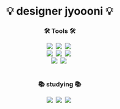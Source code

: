 <!-- 타이틀 : 나중에 이미지로 바꿔보자 -->
<h1 align="center">💡 designer jyoooni 💡</h1>

<!-- 본문 -->
<h3 align="center">🛠️ Tools 🛠️</h3>
<div align="center">
   <img src="https://img.shields.io/badge/figma-20212B.svg?style=for-the-badge&logo=figma&logoColor=FEFFF9" />&nbsp
   <img src="https://img.shields.io/badge/adobe%20photoshop-002543.svg?style=for-the-badge&logo=adobe%20photoshop&logoColor=5BAFEC" />&nbsp
   <img src="https://img.shields.io/badge/adobe%20illustrator-361603.svg?style=for-the-badge&logo=adobe%20illustrator&logoColor=FE9C47" />&nbsp
   <br>
   <img src="https://img.shields.io/badge/adobe%20indesign-520323.svg?style=for-the-badge&logo=adobe%20indesign&logoColor=DD6882" />&nbsp
   <img src="https://img.shields.io/badge/adobe%20premiere%20pro-250635.svg?style=for-the-badge&logo=adobe%20premiere%20pro&logoColor=E9BCEF" />&nbsp 
   <img src="https://img.shields.io/badge/adobe%20lightroom-002543.svg?style=for-the-badge&logo=adobe%20lightroom&logoColor=5BAFEC" />&nbsp
   <br>
   <img src="https://img.shields.io/badge/notion-000000.svg?style=for-the-badge&logo=notion&logoColor=FFFFFF" />&nbsp
   <img src="https://img.shields.io/badge/VSCode-000000.svg?style=for-the-badge&logo=visual-studio-code&logoColor=3EA5FF" />&nbsp
</div>

<br>

<h3 align="center">📚 studying 📚</h3>
<div align="center">
   <img src="https://img.shields.io/badge/html5-E34F26.svg?style=for-the-badge&logo=html5&logoColor=FFFFFF" />&nbsp
   <img src="https://img.shields.io/badge/css3-1572B6.svg?style=for-the-badge&logo=css3&logoColor=FFFFFF" />&nbsp
   <img src="https://img.shields.io/badge/javascript-F7DF1E.svg?style=for-the-badge&logo=javascript&logoColor=FFFFFF" />&nbsp
</div>

<!--
**jyoooni/jyoooni** is a ✨ _special_ ✨ repository because its `README.md` (this file) appears on your GitHub profile.

Here are some ideas to get you started:

- 🔭 I’m currently working on ...
- 🌱 I’m currently learning ...
- 👯 I’m looking to collaborate on ...
- 🤔 I’m looking for help with ...
- 💬 Ask me about ...
- 📫 How to reach me: ...
- 😄 Pronouns: ...
- ⚡ Fun fact: ...
-->
